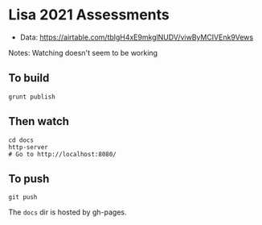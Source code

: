 # Lisa 2021 Assessments

* Data: https://airtable.com/tblgH4xE9mkglNUDV/viwByMCIVEnk9Vews

Notes: Watching doesn't seem to be working

## To build
```
grunt publish
```

## Then watch
```
cd docs
http-server
# Go to http://localhost:8080/
```

## To push
```
git push
```
The `docs` dir is hosted by gh-pages.

